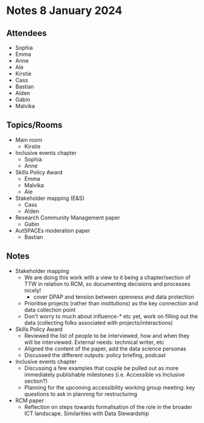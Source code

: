 # Notes 8 January 2024

## Attendees

* Sophia
* Emma
* Anne
* Ale
* Kirstie
* Cass
* Bastian
* Alden
* Gabin
* Malvika

## Topics/Rooms

* Main room
  * Kirstie
* Inclusive events chapter
  * Sophia
  * Anne
* Skills Policy Award
  * Emma
  * Malvika
  * Ale
* Stakeholder mapping (E&S)
  * Cass
  * Alden
* Research Community Management paper
  * Gabin
* AutSPACEs moderation paper
  * Bastian

 ## Notes

* Stakeholder mapping
  * We are doing this work with a view to it being a chapter/section of TTW in relation to RCM, so documenting decisions and processes nicely!
    * cover DPAP and tension between openness and data protection
  * Prioritise projects (rather than institutions) as the key connection and data collection point
  * Don't worry to much about influence-* etc yet, work on filling out the data (collecting folks associated with projects/interactions)
* Skills Policy Award
  * Reviewed the list of people to be interviewed, how and when they will be interviewed. External needs: technical writer, etc
  * Aligned the content of the paper, add the data science personas
  * Discussed the different outputs: policy briefing, podcast
* Inclusive events chapter
  * Discussing a few examples that couple be pulled out as more immediately publishable milestones (i.e. Accessible vs Inclusive section?)
  * Planning for the upcoming accessibility working group meeting: key questions to ask in planning for restructuring
* RCM paper
  * Reflection on steps towards formalisation of the role in the broader ICT landscape. Similarities with Data Stewardship
